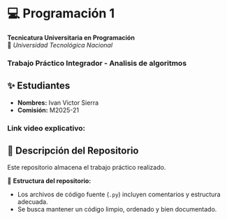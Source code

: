 # 💻 Programación 1  
**Tecnicatura Universitaria en Programación**  
📍 *Universidad Tecnológica Nacional*  

### Trabajo Práctico Integrador - Analisis de algoritmos

## ✨ Estudiantes  
- **Nombres:** Ivan Victor Sierra 
- **Comisión:** M2025-21

### Link video explicativo:


## 📂 Descripción del Repositorio  
Este repositorio almacena el trabajo práctico realizado.

📌 **Estructura del repositorio:** 
- Los archivos de código fuente (`.py`) incluyen comentarios y estructura adecuada.  
- Se busca mantener un código limpio, ordenado y bien documentado.  